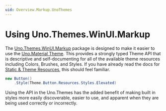 ```yaml
---
uid: Overview.Markup.UnoThemes
---
```


# Using Uno.Themes.WinUI.Markup

The [Uno.Themes.WinUI.Markup](https://www.nuget.org/packages/Uno.Themes.WinUI.Markup) package is designed to make it easier to use the [Uno.Material Theme](xref:uno.themes.material.getstarted). This provides a strongly typed Theme API that is descriptive and self-documenting for all of the available theme resources including Colors, Brushes, and Styles. If you have already read the docs for [Static &amp; Theme Resources](xref:Overview.Markup.StaticAndThemeResources), this should feel familiar.

```csharp
new Button()
    .Style(Theme.Button.Resources.Styles.Elevated)
```

Using the API in the Uno.Themes has the added benefit of making built in styles more easily discoverable, easier to use, and apparent when they are being used correctly or incorrectly.
